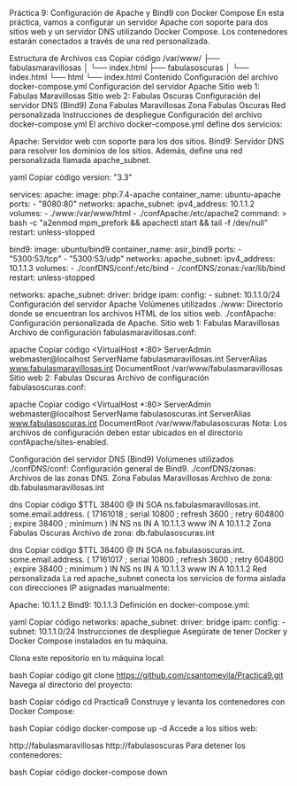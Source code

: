 Práctica 9: Configuración de Apache y Bind9 con Docker Compose
En esta práctica, vamos a configurar un servidor Apache con soporte para dos sitios web y un servidor DNS utilizando Docker Compose. Los contenedores estarán conectados a través de una red personalizada.

Estructura de Archivos
css
Copiar código
/var/www/
├── fabulasmaravillosas
│   └── index.html
├── fabulasoscuras
│   └── index.html
└── html
    └── index.html
Contenido
Configuración del archivo docker-compose.yml
Configuración del servidor Apache
Sitio web 1: Fabulas Maravillosas
Sitio web 2: Fabulas Oscuras
Configuración del servidor DNS (Bind9)
Zona Fabulas Maravillosas
Zona Fabulas Oscuras
Red personalizada
Instrucciones de despliegue
Configuración del archivo docker-compose.yml
El archivo docker-compose.yml define dos servicios:

Apache: Servidor web con soporte para los dos sitios.
Bind9: Servidor DNS para resolver los dominios de los sitios.
Además, define una red personalizada llamada apache_subnet.

yaml
Copiar código
version: "3.3"

services:
  apache:
    image: php:7.4-apache
    container_name: ubuntu-apache
    ports:
      - "8080:80"
    networks:
      apache_subnet:
        ipv4_address: 10.1.1.2
    volumes:
      - ./www:/var/www/html
      - ./confApache:/etc/apache2
    command: > 
      bash -c "a2enmod mpm_prefork && apachectl start && tail -f /dev/null"
    restart: unless-stopped

  bind9:
    image: ubuntu/bind9
    container_name: asir_bind9
    ports:
      - "5300:53/tcp"
      - "5300:53/udp"
    networks:
      apache_subnet:
        ipv4_address: 10.1.1.3
    volumes:
      - ./confDNS/conf:/etc/bind
      - ./confDNS/zonas:/var/lib/bind
    restart: unless-stopped

networks:
  apache_subnet:
    driver: bridge
    ipam:
      config:
        - subnet: 10.1.1.0/24
Configuración del servidor Apache
Volúmenes utilizados
./www: Directorio donde se encuentran los archivos HTML de los sitios web.
./confApache: Configuración personalizada de Apache.
Sitio web 1: Fabulas Maravillosas
Archivo de configuración fabulasmaravillosas.conf:

apache
Copiar código
<VirtualHost *:80>
    ServerAdmin webmaster@localhost
    ServerName fabulasmaravillosas.int
    ServerAlias www.fabulasmaravillosas.int
    DocumentRoot /var/www/fabulasmaravillosas
</VirtualHost>
Sitio web 2: Fabulas Oscuras
Archivo de configuración fabulasoscuras.conf:

apache
Copiar código
<VirtualHost *:80>
    ServerAdmin webmaster@localhost
    ServerName fabulasoscuras.int
    ServerAlias www.fabulasoscuras.int
    DocumentRoot /var/www/fabulasoscuras
</VirtualHost>
Nota: Los archivos de configuración deben estar ubicados en el directorio confApache/sites-enabled.

Configuración del servidor DNS (Bind9)
Volúmenes utilizados
./confDNS/conf: Configuración general de Bind9.
./confDNS/zonas: Archivos de las zonas DNS.
Zona Fabulas Maravillosas
Archivo de zona: db.fabulasmaravillosas.int

dns
Copiar código
$TTL 38400
@   IN  SOA  ns.fabulasmaravillosas.int. some.email.address. (
                17161018 ; serial
                10800 ; refresh
                3600 ; retry
                604800 ; expire
                38400 ; minimum
)
    IN  NS   ns
    IN  A    10.1.1.3
www IN  A    10.1.1.2
Zona Fabulas Oscuras
Archivo de zona: db.fabulasoscuras.int

dns
Copiar código
$TTL 38400
@   IN  SOA  ns.fabulasoscuras.int. some.email.address. (
                17161017 ; serial
                10800 ; refresh
                3600 ; retry
                604800 ; expire
                38400 ; minimum
)
    IN  NS   ns
    IN  A    10.1.1.3
www IN  A    10.1.1.2
Red personalizada
La red apache_subnet conecta los servicios de forma aislada con direcciones IP asignadas manualmente:

Apache: 10.1.1.2
Bind9: 10.1.1.3
Definición en docker-compose.yml:

yaml
Copiar código
networks:
  apache_subnet:
    driver: bridge
    ipam:
      config:
        - subnet: 10.1.1.0/24
Instrucciones de despliegue
Asegúrate de tener Docker y Docker Compose instalados en tu máquina.

Clona este repositorio en tu máquina local:

bash
Copiar código
git clone https://github.com/csantomevila/Practica9.git
Navega al directorio del proyecto:

bash
Copiar código
cd Practica9
Construye y levanta los contenedores con Docker Compose:

bash
Copiar código
docker-compose up -d
Accede a los sitios web:

http://fabulasmaravillosas
http://fabulasoscuras
Para detener los contenedores:

bash
Copiar código
docker-compose down
